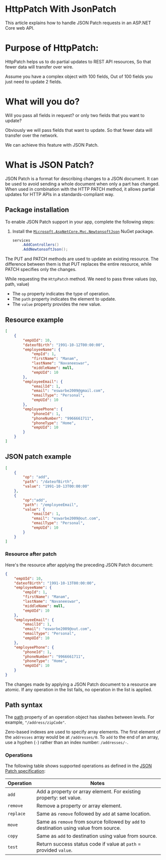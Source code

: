 # HttpPatch With JsonPatch

This article explains how to handle JSON Patch requests in an ASP.NET Core web API.

# Purpose of HttpPatch:

HttpPatch helps us to do partial updates to REST API resources, So that fewer data will transfer over wire. 

Assume you have a complex object with 100 fields, Out of 100 fields you just need to update 2 fields. 

# What will you do?
Will you pass all fields in request? or only two fields that you want to update?

Obviously we will pass fields that want to update. So that fewer data will transfer over the network.

We can achieve this feature with JSON Patch.  

# What is JSON Patch?

JSON Patch is a format for describing changes to a JSON document. It can be used to avoid sending a whole document when only a part has changed. 
When used in combination with the HTTP PATCH method, it allows partial updates for HTTP APIs in a standards-compliant way.

## Package installation

To enable JSON Patch support in your app, complete the following steps:

1. Install the [`Microsoft.AspNetCore.Mvc.NewtonsoftJson`](https://www.nuget.org/packages/Microsoft.AspNetCore.Mvc.NewtonsoftJson/) NuGet package.

    ```csharp
    services
        .AddControllers()
        .AddNewtonsoftJson();
    ```

The PUT and PATCH methods are used to update an existing resource. The difference between them is that PUT replaces the entire resource, while PATCH specifies only the changes.

While requesting the `HttpPatch` method. We need to pass three values (op, path, value)


* The `op` property indicates the type of operation.
* The `path` property indicates the element to update.
* The `value` property provides the new value.

## Resource example


```json
[
    {
        "empUId": 10,
        "dateofBirth": "1991-10-12T00:00:00",
        "employeeName": {
            "empId": 1,
            "firstName": "Manam",
            "lastName": "Navaneeswar",
            "middleName": null,
            "empUId": 10
        },
        "employeeEmail": {
            "emailId": 1,
            "email": "eswarbe2009@gmail.com",
            "emailType": "Personal",
            "empUId": 10
        },
        "employeePhone": {
            "phoneId": 1,
            "phoneNumber": "9966661711",
            "phoneType": "Home",
            "empUId": 10
        }
    }
]
```

## JSON patch example

```json
[
    {
        "op": "add",
        "path": "/dateofBirth",
        "value": "1991-10-13T00:00:00"
    },
    {
        "op":"add",
        "path": "/employeeEmail",
        "value": {
            "emailId": 1,
            "email": "eswarbe2009@out.com",
            "emailType": "Personal",
            "empUId": 10
        }
    }
]
```

### Resource after patch

Here's the resource after applying the preceding JSON Patch document:

```json
{
    "empUId": 10,
    "dateofBirth": "1991-10-13T00:00:00",
    "employeeName": {
        "empId": 1,
        "firstName": "Manam",
        "lastName": "Navaneeswar",
        "middleName": null,
        "empUId": 10
    },
    "employeeEmail": {
        "emailId": 1,
        "email": "eswarbe2009@out.com",
        "emailType": "Personal",
        "empUId": 10
    },
    "employeePhone": {
        "phoneId": 1,
        "phoneNumber": "9966661711",
        "phoneType": "Home",
        "empUId": 10
    }
}
```

The changes made by applying a JSON Patch document to a resource are atomic. If any operation in the list fails, no operation in the list is applied.

## Path syntax

The [path](https://tools.ietf.org/html/rfc6901) property of an operation object has slashes between levels. For example, `"/address/zipCode"`.

Zero-based indexes are used to specify array elements. The first element of the `addresses` array would be at `/addresses/0`. To `add` to the end of an array, use a hyphen (`-`) rather than an index number: `/addresses/-`.

### Operations

The following table shows supported operations as defined in the [JSON Patch specification](https://tools.ietf.org/html/rfc6902):

|Operation  | Notes |
|-----------|--------------------------------|
| `add`     | Add a property or array element. For existing property: set value.|
| `remove`  | Remove a property or array element. |
| `replace` | Same as `remove` followed by `add` at same location. |
| `move`    | Same as `remove` from source followed by `add` to destination using value from source. |
| `copy`    | Same as `add` to destination using value from source. |
| `test`    | Return success status code if value at `path` = provided `value`.|

